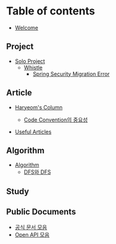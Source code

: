 # Table of contents

* [Welcome](home.md)

## Project
* [Solo Project](categories/project/solo/soloProject.md)
  * [Whistle](categories/project/solo/whistle/whistleIntroduction.md)
    * [Spring Security Migration Error](categories/project/solo/whistle/troubleshooting/httpsecurity/httpSecurity.md) 

## Article
* [Haryeom's Column](categories/article/column/column.md)
  * [Code Convention의 중요성](categories/article/column/convention.md)

* [Useful Articles](categories/article/useful/link.md)

## Algorithm
* [Algorithm](categories/coding/algorithm/algorithm.md)
  * [DFS와 DFS](categories/coding/algorithm/DFSandBFS.md)

## Study
[//]: # (* [Study]&#40;study/legacy/README.md&#41;)
[//]: # (  * [Language]&#40;study/legacy/language/README.md&#41;)
[//]: # (    * [Java]&#40;study/legacy/language/java/README.md&#41;)
[//]: # (        * [자바란 무엇일까?]&#40;study/legacy/language/java/javaMain.md&#41;)
[//]: # (  * [Framework && Library]&#40;study/legacy/framework&&library/README.md&#41;)
[//]: # (    * [Spring]&#40;study/legacy/framework&&library/spring/README.md&#41;)
[//]: # (      * [스프링이란 무엇일까?]&#40;study/legacy/framework&&library/spring/springMain.md&#41;)
[//]: # (    * [JPA]&#40;study/legacy/framework&&library/jpa/README.md&#41;)
[//]: # (      * [JPA란 무엇일까?]&#40;study/legacy/framework&&library/jpa/jpaMain.md&#41;)
[//]: # (  * [DataBase]&#40;study/legacy/db/README.md&#41;)
[//]: # (    * [MySql]&#40;study/legacy/db/mysql/README.md&#41;)
[//]: # (      * [MySql이란 무엇일까?]&#40;study/legacy/db/mysql/mySqlMain.md&#41;)
[//]: # (    * [Redis]&#40;study/legacy/db/redis/README.md&#41;)
[//]: # (      * [Redis란 무엇일까?]&#40;study/legacy/db/redis/redisMain.md&#41;)
[//]: # (  * [Infra]&#40;study/legacy/infra/README.md&#41;)
[//]: # (    * [AWS]&#40;study/legacy/infra/aws/README.md&#41;)
[//]: # (      * [AWS란 무엇일까?]&#40;study/legacy/infra/aws/awsMain.md&#41;)
[//]: # (  * [Computer Science]&#40;study/legacy/cs/README.md&#41;)
[//]: # (    * [Redis]&#40;study/legacy/cs/README.md&#41;)
[//]: # (      * [Redis란 무엇일까?]&#40;study/legacy/cs/csMain.md&#41;)

## Public Documents
* [공식 문서 모음](categories/documents/publicDocuments/publicDocuments.md)
* [Open API 모음](categories/documents/openapi/openapi.md)
